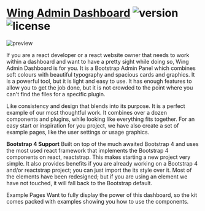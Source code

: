 # [Wing Admin Dashboard](https://tayyab-khalid.github.io/wing-admin-dashboard/) ![version](https://img.shields.io/badge/version-0.1.0-blue.svg) ![license](https://img.shields.io/badge/license-MIT-blue.svg)

![preview](https://github.com/tayyab-khalid/wing-admin-dashboard/blob/master/src/assets/img/readme/bg.jpg?raw=true)

If you are a react developer or a react website owner that needs to work within a dashboard and want to have a pretty sight while doing so, Wing Admin Dashboard is for you. It is a Bootstrap Admin Panel which combines soft colours with beautiful typography and spacious cards and graphics. It is a powerful tool, but it is light and easy to use. It has enough features to allow you to get the job done, but it is not crowded to the point where you can't find the files for a specific plugin.

Like consistency and design that blends into its purpose. It is a perfect example of our most thoughtful work. It combines over a dozen components and plugins, while looking like everything fits together. For an easy start or inspiration for you project, we have also create a set of example pages, like the user settings or usage graphics.

**Bootstrap 4 Support** Built on top of the much awaited Bootstrap 4 and uses the most used react framework that implements the Bootstrap 4 components on react, reactstrap. This makes starting a new project very simple. It also provides benefits if you are already working on a Bootstrap 4 and/or reactstrap project; you can just import the its style over it. Most of the elements have been redesigned; but if you are using an element we have not touched, it will fall back to the Bootstrap default.

Example Pages Want to fully display the power of this dashboard, so the kit comes packed with examples showing you how to use the components.
